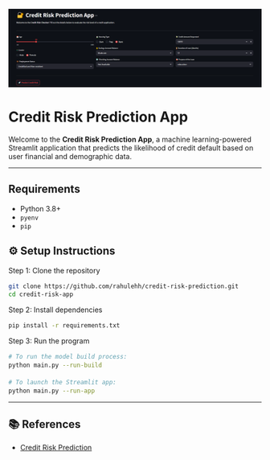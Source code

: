 ![image](/assets/app_screenshot.PNG)
# Credit Risk Prediction App

Welcome to the **Credit Risk Prediction App**, a machine learning-powered Streamlit application that predicts the likelihood of credit default based on user financial and demographic data.

---
## Requirements

- Python 3.8+
- `pyenv`
- `pip`

## ⚙️ Setup Instructions
Step 1: Clone the repository
   ```bash
  git clone https://github.com/rahulehh/credit-risk-prediction.git
  cd credit-risk-app
   ```
Step 2: Install dependencies
  ```bash
  pip install -r requirements.txt
  ```
Step 3: Run the program

   ```bash
   # To run the model build process:
   python main.py --run-build

   # To launch the Streamlit app:
   python main.py --run-app
   ```
---

## 📚 References

- <a href="https://www.kaggle.com/code/rizr09/credit-risk-prediction" target="_blank">Credit Risk Prediction</a>
